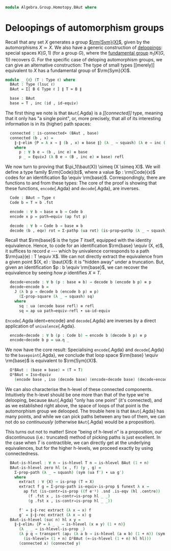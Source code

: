 <!--
```agda
open import 1Lab.Prelude

open import Algebra.Group

open import Data.Set.Truncation

open import Homotopy.Connectedness
```
-->

```agda
module Algebra.Group.Homotopy.BAut where
```

# Deloopings of automorphism groups

Recall that any set $X$ generates a group [$\rm{Sym}(X)$][symg], given
by the automorphisms $X \simeq X$. We also have a generic construction
of [deloopings]: special spaces $K(G,1)$ (for a group $G$), where the
[fundamental group] $\pi_1(K(G,1))$ recovers $G$. For the specific case
of deloping automorphism groups, we can give an alternative
construction: The type of small types [[merely]] equivalent to $X$ has a
fundamental group of $\rm{Sym}(X)$.

[symg]: Algebra.Group.html#symmetric-groups
[deloopings]: Algebra.Group.Homotopy.html#deloopings
[fundamental group]: Algebra.Group.Homotopy.html#homotopy-groups

```agda
module _ {ℓ} (T : Type ℓ) where
  BAut : Type (lsuc ℓ)
  BAut = Σ[ B ∈ Type ℓ ] ∥ T ≃ B ∥

  base : BAut
  base = T , inc (id , id-equiv)
```

The first thing we note is that `BAut`{.Agda} is a _[[connected]]_ type,
meaning that it only has "a single point", or, more precisely, that all
of its interesting information is in its (higher) path spaces:

```agda
  connected : is-connected∙ (BAut , base)
  connected (b , x) =
    ∥-∥-elim {P = λ x → ∥ (b , x) ≡ base ∥} (λ _ → squash) (λ e → inc (p _ _)) x
    where
      p : ∀ b e → (b , inc e) ≡ base
      p _ = EquivJ (λ B e → (B , inc e) ≡ base) refl
```

We now turn to proving that $\pi_1(\baut(X)) \simeq (X \simeq X)$. We
will define a type family $\rm{Code}(b)$, where a value $p : \rm{Code}(x)$
codes for an identification $p \equiv \rm{base}$. Correspondingly, there
are functions to and from these types: The core of the proof is showing
that these functions, `encode`{.Agda} and `decode`{.Agda}, are inverses.

```agda
  Code : BAut → Type ℓ
  Code b = T ≃ b .fst

  encode : ∀ b → base ≡ b → Code b
  encode x p = path→equiv (ap fst p)

  decode : ∀ b → Code b → base ≡ b
  decode (b , eqv) rot = Σ-pathp (ua rot) (is-prop→pathp (λ _ → squash) _ _)
```

Recall that $\rm{base}$ is the type $T$ itself, equipped with the
identity equivalence. Hence, to code for an identification $\rm{base}
\equiv (X, e)$, it suffices to record $e$ --- which by univalence
corresponds to a path $\rm{ua}(e) : T \equiv X$.  We can not directly
extract the equivalence from a given point $(X, e) : \baut(X)$: it is
"hidden away" under a truncation. But, given an identification $p : b
\equiv \rm{base}$, we can recover the equivalence by seeing _how_ $p$
identifies $X \equiv T$.

```agda
  decode∘encode : ∀ b (p : base ≡ b) → decode b (encode b p) ≡ p
  decode∘encode b =
    J (λ b p → decode b (encode b p) ≡ p)
      (Σ-prop-square (λ _ → squash) sq)
    where
      sq : ua (encode base refl) ≡ refl
      sq = ap ua path→equiv-refl ∙ ua-id-equiv
```

`Encode`{.Agda ident=encode} and `decode`{.Agda} are inverses by a
direct application of `univalence`{.Agda}.

```agda
  encode∘decode : ∀ b (p : Code b) → encode b (decode b p) ≡ p
  encode∘decode b p = ua.η _
```

We now have the core result: Specialising `encode`{.Agda} and
`decode`{.Agda} to the `basepoint`{.Agda}, we conclude that loop space
$\rm{base} \equiv \rm{base}$ is equivalent to $\rm{Sym}(X)$.

```agda
  Ω¹BAut : (base ≡ base) ≃ (T ≃ T)
  Ω¹BAut = Iso→Equiv
    (encode base , iso (decode base) (encode∘decode base) (decode∘encode base))
```

We can also characterise the h-level of these connected components.
Intuitively the h-level should be one more than that of the type we're
delooping, because `BAut`{.Agda} "only has one point" (it's connected),
and as we established right above, the space of loops of that point is
the automorphism group we delooped. The trouble here is that
`BAut`{.Agda} has many points, and while we can pick paths between any
two of them, we can not do so _continuously_ (otherwise `BAut`{.Agda}
would be a proposition).

This turns out not to matter! Since "being of h-level $n$" is a
proposition, our discontinuous (i.e.: truncated) method of picking paths
is just excellent. In the case when $T$ is contractible, we can directly
get at the underlying equivalences, but for the higher h-levels, we
proceed exactly by using connectedness.

```agda
  BAut-is-hlevel : ∀ n → is-hlevel T n → is-hlevel BAut (1 + n)
  BAut-is-hlevel zero hl (x , f) (y , g) =
    Σ-prop-path (λ _ → squash) (sym (ua f′) ∙ ua g′)
    where
      extract : ∀ {X} → is-prop (T ≃ X)
      extract f g = Σ-prop-path is-equiv-is-prop $ funext λ x →
        ap fst (is-contr→is-prop ((f e⁻¹) .snd .is-eqv (hl .centre))
          (f .fst x , is-contr→is-prop hl _ _)
          (g .fst x , is-contr→is-prop hl _ _))

      f′ = ∥-∥-rec extract (λ x → x) f
      g′ = ∥-∥-rec extract (λ x → x) g
  BAut-is-hlevel (suc n) hl x y =
    ∥-∥-elim₂ {P = λ _ _ → is-hlevel (x ≡ y) (1 + n)}
      (λ _ _ → is-hlevel-is-prop _)
      (λ p q → transport (ap₂ (λ a b → is-hlevel (a ≡ b) (1 + n)) (sym p) (sym q))
        (is-hlevel≃ (1 + n) Ω¹BAut (≃-is-hlevel (1 + n) hl hl)))
      (connected x) (connected y)
```
